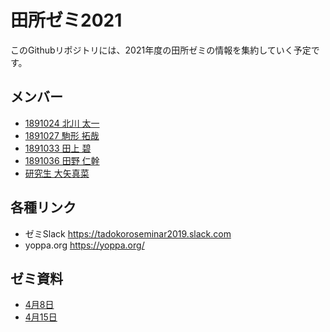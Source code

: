 # 田所ゼミ2021

このGithubリポジトリには、2021年度の田所ゼミの情報を集約していく予定です。

## メンバー

- [1891024 北川 太一](./kitagawa)
- [1891027 駒形 拓哉](./komagata)
- [1891033 田上 碧](./tagami)
- [1891036 田野 仁幹](./tano)
- [研究生 大矢真菜](./ohya)

## 各種リンク

- ゼミSlack https://tadokoroseminar2019.slack.com
- yoppa.org https://yoppa.org/

## ゼミ資料

- [4月8日](./resume/seminar210408.md)
- [4月15日](./resume/seminar210415.md)